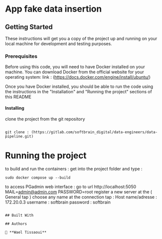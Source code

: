 # App fake data insertion 



## Getting Started

These instructions will get you a copy of the project up and running on your local machine for development and testing purposes.

### Prerequisites

Before using this code, you will need to have Docker installed on your machine. You can download Docker from the official website for your operating system:
link : (https://docs.docker.com/engine/install/ubuntu/)

Once you have Docker installed, you should be able to run the code using the instructions in the "Installation" and "Running the project" sections of this README

#### Installing

clone the project from the git repository

```

git clone : (https://gitlab.com/softbrain_digital/data-engineers/data-pipeline.git)

```

# Running the project
to build and run the containers :
get into the project folder and type :
```
sudo docker compose up --build

```

to access PGadmin web interface :
go to url http://localhost:5050 
MAIL=admin@admin.com  PASSWORD=root 
register a new server 
  at the ( General tap ) choose any name 
  at the connection tap :
      Host name/adresse : 172.20.0.3
      username : softbrain
      password : softbrain

```
 
## Built With

## Authors

👤 **Wael Tissaoui** 



